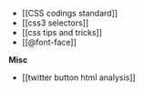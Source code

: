 * [[CSS codings standard]]
* [[css3 selectors]]
* [[css tips and tricks]]
* [[@font-face]]

**Misc**

* [[twitter button html analysis]]